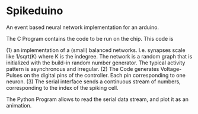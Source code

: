 # Spikeduino
An event based neural network implementation for an arduino.

The C Program contains the code to be run on the chip. This code is 

(1) an implementation of a (small) balanced networks. I.e. synapses scale like 1/sqrt(K) where K is the indegree. The network is a random graph that is initialized with the build-in random number generator. The typical activity pattern is asynchronous and irregular.
(2) The Code generates Voltage-Pulses on the digital pins of the controller. Each pin corresponding to one neuron.
(3) The serial interface sends a continuous stream of numbers, corresponding to the index of the spiking cell. 


The Python Program allows to read the serial data stream, and plot it as an animation.
